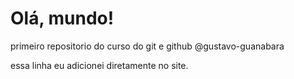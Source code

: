# Olá, mundo!
 primeiro repositorio do curso do git e github
 @gustavo-guanabara


essa linha eu adicionei diretamente no site.
